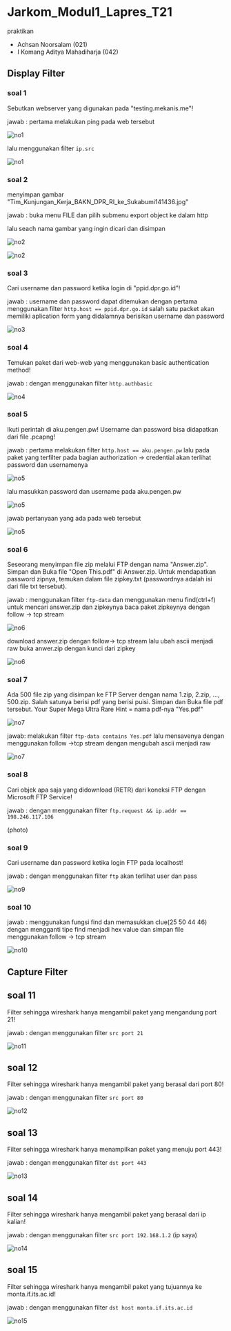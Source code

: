# Jarkom_Modul1_Lapres_T21

praktikan
- Achsan Noorsalam (021)
- I Komang Aditya Mahadiharja (042)


## Display Filter

### soal 1 

Sebutkan webserver yang digunakan pada "testing.mekanis.me"!

jawab :
 pertama melakukan ping pada web tersebut 
 
![no1](1.1.png)
 
 lalu menggunakan filter `ip.src` 
 
![no1](1.2.png)
 
 ### soal 2 
 
 menyimpan gambar "Tim_Kunjungan_Kerja_BAKN_DPR_RI_ke_Sukabumi141436.jpg"
 
 jawab :
 buka menu FILE dan pilih submenu export object ke dalam http
 
 lalu seach nama gambar yang ingin dicari dan disimpan
 
![no2](2.1.png)

![no2](2.2.jpg)
 
 ### soal 3 
 
 Cari username dan password ketika login di "ppid.dpr.go.id"!
 
 jawab :
 username dan password dapat ditemukan dengan pertama menggunakan filter `http.host == ppid.dpr.go.id`
 salah satu packet akan memiliki aplication form yang didalamnya berisikan username dan password
 
![no3](3.png)
 
 
 ### soal 4 
 
 Temukan paket dari web-web yang menggunakan basic authentication method!

jawab :
dengan menggunakan filter `http.authbasic`

![no4](4.png)



### soal 5

Ikuti perintah di aku.pengen.pw! Username dan password bisa didapatkan dari file .pcapng!

jawab : 
pertama melakukan filter `http.host == aku.pengen.pw`
lalu pada paket yang terfilter pada bagian authorization -> credential akan terlihat password dan usernamenya 

![no5](5.1.png)

lalu masukkan password dan username pada aku.pengen.pw

![no5](5.2.png)

jawab pertanyaan yang ada pada web tersebut 

![no5](5.3.png)

### soal 6

Seseorang menyimpan file zip melalui FTP dengan nama "Answer.zip". Simpan dan Buka file "Open This.pdf" di Answer.zip. Untuk mendapatkan password zipnya, temukan dalam file zipkey.txt (passwordnya adalah isi dari file txt tersebut).

jawab : 
menggunakan filter `ftp-data` dan menggunakan menu find(ctrl+f) untuk mencari answer.zip dan zipkeynya 
baca paket zipkeynya dengan follow -> tcp stream

![no6](6.1.jpg)

download answer.zip dengan follow-> tcp stream lalu ubah ascii menjadi raw
buka anwer.zip dengan kunci dari zipkey

![no6](6.2.jpg)

### soal 7

Ada 500 file zip yang disimpan ke FTP Server dengan nama 1.zip, 2.zip, ..., 500.zip. Salah satunya berisi pdf yang berisi puisi. Simpan dan Buka file pdf tersebut.
Your Super Mega Ultra Rare Hint = nama pdf-nya "Yes.pdf"

![no7](7.1.jpg)

jawab:
melakukan filter `ftp-data contains Yes.pdf` lalu mensavenya dengan menggunakan follow ->tcp stream dengan mengubah ascii menjadi raw



![no7](7.2.jpg)



### soal 8

Cari objek apa saja yang didownload (RETR) dari koneksi FTP dengan Microsoft FTP Service!

jawab :
 dengan menggunakan filter `ftp.request && ip.addr == 198.246.117.106`
 
 (photo)
 
 
 ### soal 9
 
 Cari username dan password ketika login FTP pada localhost!
 
 jawab :
 dengan menggunakan filter `ftp` akan terlihat user dan pass 
 
![no9](9.jpg)


### soal 10

jawab : 
menggunakan fungsi find dan memasukkan clue(25 50 44 46) dengan mengganti tipe find menjadi hex value
dan simpan file menggunakan follow -> tcp stream 

![no10](10.jpg)


 
## Capture Filter

## soal 11

Filter sehingga wireshark hanya mengambil paket yang mengandung port 21!

jawab :
dengan menggunakan filter `src port 21`

![no11](11.jpg)

## soal 12

Filter sehingga wireshark hanya mengambil paket yang berasal dari port 80!

jawab : 
dengan menggunakan filter `src port 80`

![no12](12.png)

## soal 13

Filter sehingga wireshark hanya menampilkan paket yang menuju port 443!

jawab :
dengan menggunakan filter `dst port 443`

![no13](13.jpg)


## soal 14

Filter sehingga wireshark hanya mengambil paket yang berasal dari ip kalian!

jawab :
dengan menggunakan filter `src port 192.168.1.2` (ip saya)

![no14](14.png)

## soal 15

Filter sehingga wireshark hanya mengambil paket yang tujuannya ke monta.if.its.ac.id!

jawab :
dengan menggunakan filter `dst host monta.if.its.ac.id`

![no15](15.png)


 
